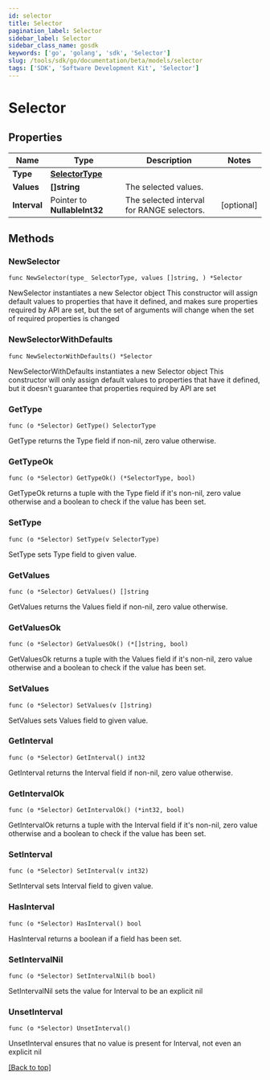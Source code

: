 ```yaml
---
id: selector
title: Selector
pagination_label: Selector
sidebar_label: Selector
sidebar_class_name: gosdk
keywords: ['go', 'golang', 'sdk', 'Selector'] 
slug: /tools/sdk/go/documentation/beta/models/selector
tags: ['SDK', 'Software Development Kit', 'Selector']
---
```


# Selector

## Properties

Name | Type | Description | Notes
------------ | ------------- | ------------- | -------------
**Type** | [**SelectorType**](SelectorType) |  | 
**Values** | **[]string** | The selected values.  | 
**Interval** | Pointer to **NullableInt32** | The selected interval for RANGE selectors.  | [optional] 

## Methods

### NewSelector

`func NewSelector(type_ SelectorType, values []string, ) *Selector`

NewSelector instantiates a new Selector object
This constructor will assign default values to properties that have it defined,
and makes sure properties required by API are set, but the set of arguments
will change when the set of required properties is changed

### NewSelectorWithDefaults

`func NewSelectorWithDefaults() *Selector`

NewSelectorWithDefaults instantiates a new Selector object
This constructor will only assign default values to properties that have it defined,
but it doesn't guarantee that properties required by API are set

### GetType

`func (o *Selector) GetType() SelectorType`

GetType returns the Type field if non-nil, zero value otherwise.

### GetTypeOk

`func (o *Selector) GetTypeOk() (*SelectorType, bool)`

GetTypeOk returns a tuple with the Type field if it's non-nil, zero value otherwise
and a boolean to check if the value has been set.

### SetType

`func (o *Selector) SetType(v SelectorType)`

SetType sets Type field to given value.


### GetValues

`func (o *Selector) GetValues() []string`

GetValues returns the Values field if non-nil, zero value otherwise.

### GetValuesOk

`func (o *Selector) GetValuesOk() (*[]string, bool)`

GetValuesOk returns a tuple with the Values field if it's non-nil, zero value otherwise
and a boolean to check if the value has been set.

### SetValues

`func (o *Selector) SetValues(v []string)`

SetValues sets Values field to given value.


### GetInterval

`func (o *Selector) GetInterval() int32`

GetInterval returns the Interval field if non-nil, zero value otherwise.

### GetIntervalOk

`func (o *Selector) GetIntervalOk() (*int32, bool)`

GetIntervalOk returns a tuple with the Interval field if it's non-nil, zero value otherwise
and a boolean to check if the value has been set.

### SetInterval

`func (o *Selector) SetInterval(v int32)`

SetInterval sets Interval field to given value.

### HasInterval

`func (o *Selector) HasInterval() bool`

HasInterval returns a boolean if a field has been set.

### SetIntervalNil

`func (o *Selector) SetIntervalNil(b bool)`

 SetIntervalNil sets the value for Interval to be an explicit nil

### UnsetInterval
`func (o *Selector) UnsetInterval()`

UnsetInterval ensures that no value is present for Interval, not even an explicit nil

[[Back to top]](#) 


